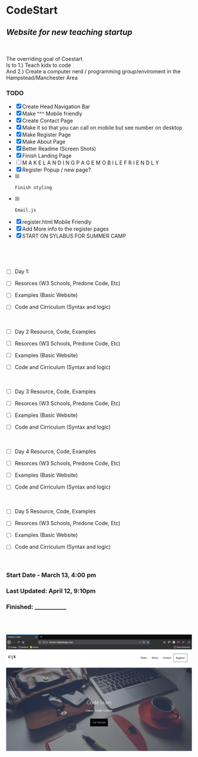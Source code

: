 # CodeStart
## _Website for new teaching startup_


<br>
<br>
The overriding goal of Coestart<br>
Is to 1.) Teach kids to code<br>
And 2.) Create a computer nerd / programming group/enviroment in the<br>
Hampstead/Manchester Area

### TODO
- [x] Create Head Navigation Bar
- [x] Make ^^^ Mobile friendly
- [x] Create Contact Page
- [x] Make it so that you can call on mobile but see number on desktop
- [x] Make Register Page
- [x] Make About Page
- [x] Better Readme (Screen Shots)
- [x] Finish Landing Page
- [ ] M A K E  L A N D I N G  P A G E  M O B I L E  F R I E N D L Y 
- [x] Register Popup / new page?
- [x]     Finish styling
- [x]     Email.js
- [x] register.html Mobile Friendly
- [x] Add More info to the register pages
- [x] START ON SYLABUS FOR SUMMER CAMP

<br><br><br>
- [ ] Day 1:
- [ ] Resorces (W3 Schools, Predone Code, Etc)
- [ ] Examples (Basic Website)
- [ ] Code and Cirriculum (Syntax and logic)
<br><br><br>
- [ ] Day 2 Resource, Code, Examples
- [ ] Resorces (W3 Schools, Predone Code, Etc)
- [ ] Examples (Basic Website)
- [ ] Code and Cirriculum (Syntax and logic)
<br><br><br>
- [ ] Day 3 Resource, Code, Examples
- [ ] Resorces (W3 Schools, Predone Code, Etc)
- [ ] Examples (Basic Website)
- [ ] Code and Cirriculum (Syntax and logic)
<br><br><br>
- [ ] Day 4 Resource, Code, Examples
- [ ] Resorces (W3 Schools, Predone Code, Etc)
- [ ] Examples (Basic Website)
- [ ] Code and Cirriculum (Syntax and logic)
<br><br><br>
- [ ] Day 5 Resource, Code, Examples
- [ ] Resorces (W3 Schools, Predone Code, Etc)
- [ ] Examples (Basic Website)
- [ ] Code and Cirriculum (Syntax and logic)
<br><br><br>











### Start Date - March 13, 4:00 pm

### Last Updated: April 12, 9:10pm

### Finished: ___________



<br>
<br>

![Screenshot](https://raw.githubusercontent.com/BradyCodes/CodeStart/main/Assets/ScreenShot1.png)
